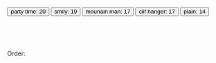 <html>
    <head>
        <meta charset="utf-8">
        <title>New webpage</title>
    </head>
    <body>
        <div style="overflow:auto; height: 100px;">
            <button onClick="buy('party time');">party time: 20</button>
            <button onClick="buy('smily');">smily: 19</button>      
            <button onClick="buy('mounain man');">mounain man: 17</button>
            <button onClick="buy('clif hanger');">clif hanger: 17</button>          
            <button onClick="buy('plain');">plain: 14</button>
        </div>
        <div id="ord">Order:</div>
        <span id="price"></span>
        <script>    
            var price =0;    
            function buy(type){                
                if(type==='mounain man'){
                    document.getElementById("ord").innerHTML+="<br>mounain man price: 17";
                    price=price+ 17;
                    document.getElementById("price").innerHTML=price;
                }else if(type==="clif hanger"){
                    document.getElementById("ord").innerHTML+="<br>cliff hanger price: 17";
                    price=price+ 17;
                    document.getElementById("price").innerHTML=price;
                }else if(type==='smily'){
                    document.getElementById("ord").innerHTML+="<br>smily price: 19";
                    price=price+ 19;
                    document.getElementById("price").innerHTML=price;
                }else if(type==='party time'){
                    document.getElementById("ord").innerHTML+="<br>party time price: 20";
                    price=price+ 20;
                    document.getElementById("price").innerHTML=price;
                }else if(type==='plain'){
                    document.getElementById("ord").innerHTML+="<br>plain price: 14";
                    price=price+ 14;
                    document.getElementById("price").innerHTML=price;
                }         
            }
        </script>
    </body>
</html>

